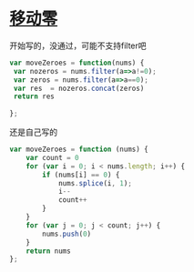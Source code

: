 # [移动零](https://leetcode-cn.com/explore/interview/card/top-interview-questions-easy/1/array/28/)

开始写的，没通过，可能不支持filter吧
```js
var moveZeroes = function(nums) {
 var nozeros = nums.filter(a=>a!=0);
 var zeros = nums.filter(a=>a==0);
 var res  = nozeros.concat(zeros)
 return res
    
};
```
还是自己写的
```js
var moveZeroes = function (nums) {
    var count = 0
    for (var i = 0; i < nums.length; i++) {
        if (nums[i] == 0) {
            nums.splice(i, 1);
            i--
            count++
        }
    }
    for (var j = 0; j < count; j++) {
        nums.push(0)
    }
    return nums
};
```
